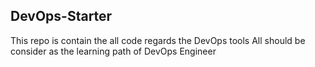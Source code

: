 ## DevOps-Starter
This repo is contain the all code regards the DevOps tools 
All should be consider as the learning path of DevOps Engineer
